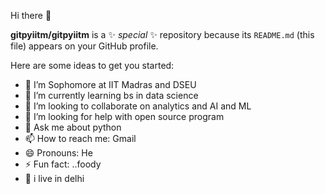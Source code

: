  Hi there 👋


**gitpyiitm/gitpyiitm** is a ✨ _special_ ✨ repository because its `README.md` (this file) appears on your GitHub profile.

Here are some ideas to get you started:

- 🔭 I’m Sophomore at IIT Madras and DSEU
- 🌱 I’m currently learning bs in data science 
- 👯 I’m looking to collaborate on analytics and AI and ML
- 🤔 I’m looking for help with open source program
- 💬 Ask me about python 
- 📫 How to reach me: Gmail
- 😄 Pronouns: He
- ⚡ Fun fact: ..foody
- 🎁 i live in delhi
